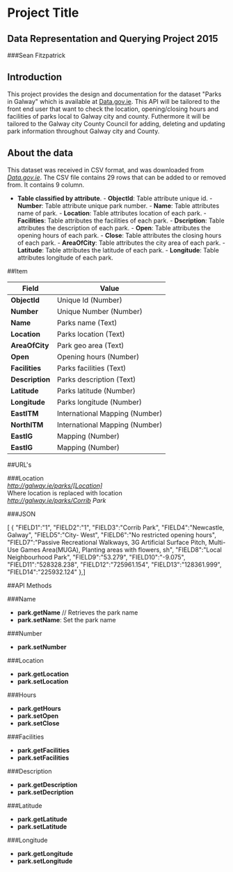 # Project Title
## Data Representation and Querying Project 2015
###Sean Fitzpatrick

## Introduction
This project provides the design and documentation for the dataset "Parks in Galway" which is available at [Data.gov.ie](http://data.gov.ie). This API will be tailored to the front end user that want to check the location, opening/closing hours and facilities of parks local to Galway city and county. Futhermore it will be tailored to the Galway city County Council for adding, deleting and updating park information throughout Galway city and County.

## About the data
This dataset was received in CSV format, and was downloaded from [*Data.gov.ie*](https://data.gov.ie/dataset/parks-in-galway-city).
The CSV file contains 29 rows that can be added to or removed from. It contains 9 column.
   - **Table classified by attribute**.
    - **ObjectId**: Table attribute unique id.
    - **Number**: Table attribute unique park number.
    - **Name**: Table attributes name of park.
    - **Location**: Table attributes location of each park.
    - **Facilities**: Table attributes the facilities of each park.
    - **Dscription**: Table attributes the description of each park.
    - **Open**: Table attributes the opening hours of each park.
    - **Close**: Table attributes the closing hours of each park.
    - **AreaOfCity**: Table attributes the city area of each park.
    - **Latitude**: Table attributes the latitude of each park.
    - **Longitude**: Table attributes longitude of each park.
    

##Item

Field | Value 
------|------------
**ObjectId** | Unique Id (Number)
**Number** | Unique Number (Number)
**Name** | Parks name (Text)
**Location** | Parks location (Text)
**AreaOfCity** | Park geo area (Text)
**Open** | Opening hours (Number)
**Facilities** | Parks facilities (Text)
**Description** | Parks description (Text)
**Latitude** | Parks latitude (Number)
**Longitude** | Parks longitude (Number)
**EastITM** | International Mapping (Number)
**NorthITM** | International Mapping (Number)
**EastIG** | Mapping (Number)
**EastIG** | Mapping (Number)

##URL's

###Location   
*http://galway.ie/parks/[Location]*   
Where location is replaced with location   
*http://galway.ie/parks/Corrib Park*

###JSON

[  {
    "FIELD1":"1",
    "FIELD2":"1",
    "FIELD3":"Corrib Park",
    "FIELD4":"Newcastle, Galway",
    "FIELD5":"City- West",
    "FIELD6":"No restricted opening hours",
    "FIELD7":"Passive Recreational Walkways, 3G Artificial Surface Pitch, Multi- Use Games Area(MUGA), Planting areas with flowers, sh",
    "FIELD8":"Local Neighbourhood Park",
    "FIELD9":"53.279",
    "FIELD10":"-9.075",
    "FIELD11":"528328.238",
    "FIELD12":"725961.154",
    "FIELD13":"128361.999",
    "FIELD14":"225932.124"
  },]

##API Methods

###Name

- **park.getName** // Retrieves the park name
- **park.setName**: Set the park name
    
###Number

- **park.setNumber**
    
###Location

- **park.getLocation**
- **park.setLocation**
    
###Hours

- **park.getHours**
- **park.setOpen**
- **park.setClose**
    
###Facilities

- **park.getFacilities**
- **park.setFacilities**
    
###Description

- **park.getDescription**
- **park.setDecription**
    
###Latitude

- **park.getLatitude**
- **park.setLatitude**
    
###Longitude

- **park.getLongitude**
- **park.setLongitude**
  
